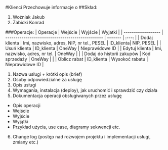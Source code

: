 #Klienci
Przechowuje informacje o 
##Skład:
1. Woźniak Jakub
2. Żabicki Konrad

###Operacje:
| Operacje           | Wejście                                          | Wyjście   | Wyjatki |
| ------------------ | ------------------------------------------------ | -------   | :---: |
| Dodaj klienta      | Imi, nazwisko, adres, NIP, nr tel., PESEL        | ID_klienta| NIP, PESEL      |
| Usuń klienta       | ID_klienta                                       | OneWay    | Nieprawidowe ID      | 
| Edytuj klienta     | Imi, nazwisko, adres, nr tel.                    | OneWay    |       |
| Dodaj do historii zakupów | Kod sprzedaży                             | OneWay    |       |
| Oblicz rabat       | ID_klienta                                       | Wysokoć rabatu | Nieprawidowe ID      |

1. Nazwa usługi + krótki opis (brief)
2. Osoby odpowiedzialne za usługę
3. Opis usługi
4. Wymagania, instalacja (deploy), jak uruchomić i sprawdzić czy działa
5. Dokumentacja operacji obsługiwanych przez usługę
 + Opis operacji
 + Wejście
 + Wyjście
 + Wyjątki
 + Przykład użycia, use case, diagramy sekwencji etc.
6. Change log (postęp nad rozwojem projektu i implementacji usługi, zmiany etc.)

